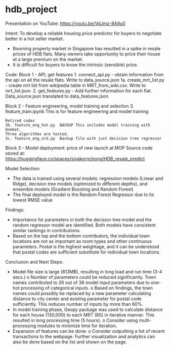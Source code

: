 # hdb_project
Presentation on YouTube:  https://youtu.be/VdJmz-8A9u0  

Intent:
To develop a reliable housing price predictor for buyers to negotiate better in a hot seller market. 
-	Booming property market in Singapore has resulted in a spike in resale prices of HDB flats. Many owners take opportunity to price their house at a large premium on the market.
-	It is difficult for buyers to know the intrinsic (sensible) price.

Code:
Block 1 - API, get features
    1. connect_api.py - obtain information from the api on all the resale flats. Write to data_source.json
    1a. create_mrt_list.py - create mrt list from wikipedia table in MRT_from_wiki.csv. Write to mrt_list.json.
    2. get_features.py - Add further information for each flat. Data_source.json translated to data_features.json


Block 2 - Feature engineering, model training and selection
    3. feature_train.ipynb  This is for feature engineering and model training

    Retired codes
    3b. feature_eng_hot.py  BACKUP This includes model training with OneHot. 
    Three algorithms are tested.
    3c. feature_eng_ord.py  Backup file with just decision tree regressor
    

Block 3 - Model deployment: price of new launch at MOP
Source code stored at: https://huggingface.co/spaces/sivakornchong/HDB_resale_predict 

Model Selection: 
-	The data is trained using several models: regression models (Linear and Ridge), decision tree models (optimized to different depths), and ensemble models (Gradient Boosting and Random Forest)
-	The final deployed model is the Random Forest Regressor due to its lowest RMSE value

Findings:
-	Importance for parameters in both the decision tree model and the random regressor model are identified. Both models have consistent similar rankings in contributions.
-	Based on the top and the bottom contributors, the individual town locations are not as important as room types and other continuous parameters. Postal is the highest weightage, and it can be understood that postal codes are sufficient substitute for individual town locations.

Conclusion and Next Steps:
-	Model file size is large (813MB), resulting in long load and run time (3-4 secs.)
    o	Number of parameters could be reduced significantly. Town names contributed to 26 out of 38 model input parameters due to one-hot processing of categorical inputs. 
    o	Based on findings, the town names could possibly be replaced by a new parameter calculating distance to city center and existing parameter for postal code sufficiently. This reduces number of inputs by more than 60%. 
-	In model training phase, Geopy package was used to calculate distance for each house (130,000) to each MRT (80) in iterative manner. This resulted in long processing time (5 hours).
    o	Consider using multi-processing modules to minimize time for iteration.
-	Expansion of features can be done:
    o	Consider outputting a list of recent transactions to the webpage. Further visualization and analytics can also be done based on the list and shown on the page. 


